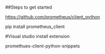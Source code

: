 ##Steps to get started

https://github.com/prometheus/client_python

pip install prometheus_client

#Visual studio install extension

promethues-client-python-snippets

